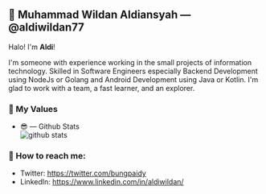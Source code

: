 ## 👋 Muhammad Wildan Aldiansyah &mdash; @aldiwildan77

Halo! I'm **Aldi**!

I'm someone with experience working in the small projects of information technology. Skilled in Software Engineers especially Backend Development using NodeJs or Golang and Android Development using Java or Kotlin. I'm glad to work with a team, a fast learner, and an explorer. 

### 🌱 My Values
  - 😎 &mdash; Github Stats <br> ![github stats](https://github-readme-stats.vercel.app/api?username=aldiwildan77&show_icons=true)  

### 📮 How to reach me:
- Twitter: https://twitter.com/bungpaidy
- LinkedIn: https://www.linkedin.com/in/aldiwildan/
